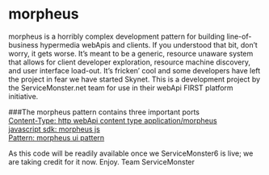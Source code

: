 morpheus
========
morpheus is a horribly complex development pattern for building line-of-business hypermedia webApis and clients. If you understood that bit, don’t worry, it gets worse. It’s meant to be a generic, resource unaware system that allows for client developer exploration, resource machine discovery, and user interface load-out. It’s fricken’ cool and some developers have left the project in fear we have started Skynet. This is a development project by the ServiceMonster.net team for use in their webApi FIRST platform initiative.

###The morpheus pattern contains three important ports  
[Content-Type: http webApi content type application/morpheus](https://github.com/jskowalski/morpheus/tree/master/morpheus-content-type)  
[javascript sdk: morpheus js](https://github.com/jskowalski/morpheus/tree/master/morpheus-js)  
[Pattern: morpheus ui pattern](https://github.com/jskowalski/morpheus/tree/master/morpheus-ui)

As this code will be readily available once we ServiceMonster6 is live; we are taking credit for it now. Enjoy. 
Team ServiceMonster
